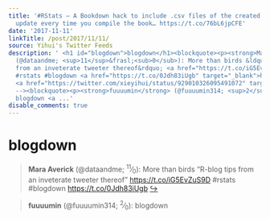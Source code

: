 ```yaml
---
title: '#RStats — A Bookdown hack to include .csv files of the created objects which
  update every time you compile the book… https://t.co/76bL6jpCFE'
date: '2017-11-11'
linkTitle: /post/2017/11/11/
source: Yihui's Twitter Feeds
description: ' <h1 id="blogdown">blogdown</h1><blockquote><p><strong>Mara Averick</strong>
  (@dataandme; <sup>11</sup>&frasl;<sub>0</sub>): More than birds &ldquo;R-blog tips
  from an inveterate tweeter thereof&rdquo; <a href="https://t.co/iG5EvZuS9D" target="_blank">https://t.co/iG5EvZuS9D</a>
  #rstats #blogdown <a href="https://t.co/0Jdh83iUgb" target="_blank">https://t.co/0Jdh83iUgb</a>
  <a href="https://twitter.com/xieyihui/status/929010326095491072" target="_blank">&#8618;</a></p></blockquote><!--
  --><blockquote><p><strong>fuuuumin</strong> (@fuuuumin314; <sup>2</sup>&frasl;<sub>0</sub>):
  blogdown <a ...'
disable_comments: true
---
```

 <h1 id="blogdown">blogdown</h1><blockquote><p><strong>Mara Averick</strong> (@dataandme; <sup>11</sup>&frasl;<sub>0</sub>): More than birds &ldquo;R-blog tips from an inveterate tweeter thereof&rdquo; <a href="https://t.co/iG5EvZuS9D" target="_blank">https://t.co/iG5EvZuS9D</a> #rstats #blogdown <a href="https://t.co/0Jdh83iUgb" target="_blank">https://t.co/0Jdh83iUgb</a> <a href="https://twitter.com/xieyihui/status/929010326095491072" target="_blank">&#8618;</a></p></blockquote><!-- --><blockquote><p><strong>fuuuumin</strong> (@fuuuumin314; <sup>2</sup>&frasl;<sub>0</sub>): blogdown <a ...